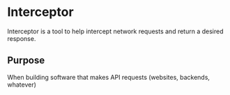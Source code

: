 # Interceptor

Interceptor is a tool to help intercept network requests and return a desired response.

## Purpose

When building software that makes API requests (websites, backends, whatever)